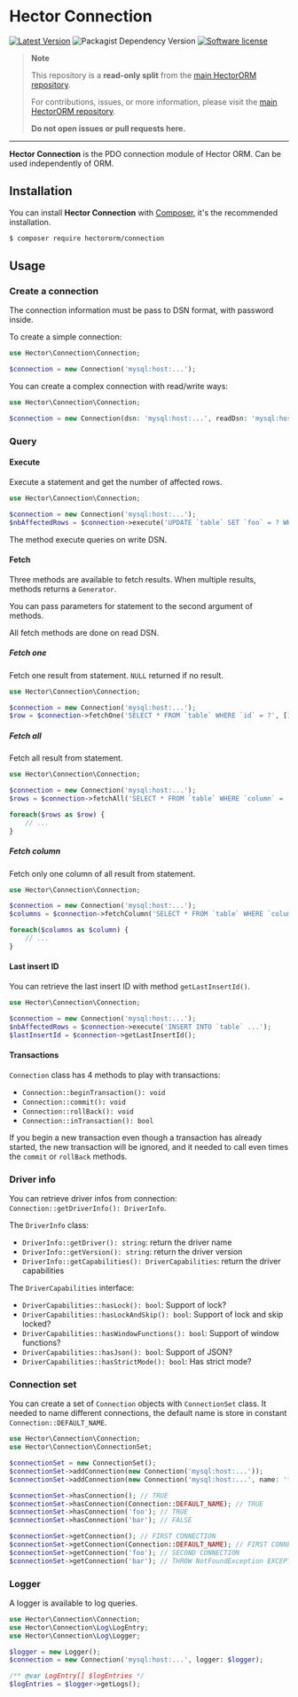# Hector Connection

[![Latest Version](https://img.shields.io/packagist/v/hectororm/connection.svg?style=flat-square)](https://github.com/hectororm/connection/releases)
![Packagist Dependency Version](https://img.shields.io/packagist/dependency-v/hectororm/connection/php?version=dev-main&style=flat-square)
[![Software license](https://img.shields.io/github/license/hectororm/connection.svg?style=flat-square)](https://github.com/hectororm/connection/blob/main/LICENSE)

> **Note**
>
> This repository is a **read-only split** from the [main HectorORM repository](https://github.com/hectororm/hectororm).
>
> For contributions, issues, or more information, please visit
> the [main HectorORM repository](https://github.com/hectororm/hectororm).
>
> **Do not open issues or pull requests here.**

---

**Hector Connection** is the PDO connection module of Hector ORM. Can be used independently of ORM.

## Installation

You can install **Hector Connection** with [Composer](https://getcomposer.org/), it's the recommended installation.

```bash
$ composer require hectororm/connection
```

## Usage

### Create a connection

The connection information must be pass to DSN format, with password inside.

To create a simple connection:

```php
use Hector\Connection\Connection;

$connection = new Connection('mysql:host:...');
```

You can create a complex connection with read/write ways:

```php
use Hector\Connection\Connection;

$connection = new Connection(dsn: 'mysql:host:...', readDsn: 'mysql:host:...');
```

### Query

#### Execute

Execute a statement and get the number of affected rows.

```php
use Hector\Connection\Connection;

$connection = new Connection('mysql:host:...');
$nbAffectedRows = $connection->execute('UPDATE `table` SET `foo` = ? WHERE `id` = ?', ['bar', 1]);
```

The method execute queries on write DSN.

#### Fetch

Three methods are available to fetch results. When multiple results, methods returns a `Generator`.

You can pass parameters for statement to the second argument of methods.

All fetch methods are done on read DSN.

##### Fetch one

Fetch one result from statement.
`NULL` returned if no result.

```php
use Hector\Connection\Connection;

$connection = new Connection('mysql:host:...');
$row = $connection->fetchOne('SELECT * FROM `table` WHERE `id` = ?', [1]);
```

##### Fetch all

Fetch all result from statement.

```php
use Hector\Connection\Connection;

$connection = new Connection('mysql:host:...');
$rows = $connection->fetchAll('SELECT * FROM `table` WHERE `column` = :bar', ['bar' => 'foo']);

foreach($rows as $row) {
    // ...
}
```

##### Fetch column

Fetch only one column of all result from statement.

```php
use Hector\Connection\Connection;

$connection = new Connection('mysql:host:...');
$columns = $connection->fetchColumn('SELECT * FROM `table` WHERE `column` = :bar', ['bar' => 'foo'], 2);

foreach($columns as $column) {
    // ...
}
```

#### Last insert ID

You can retrieve the last insert ID with method `getLastInsertId()`.

```php
use Hector\Connection\Connection;

$connection = new Connection('mysql:host:...');
$nbAffectedRows = $connection->execute('INSERT INTO `table` ...');
$lastInsertId = $connection->getLastInsertId();
```

#### Transactions

`Connection` class has 4 methods to play with transactions:

- `Connection::beginTransaction(): void`
- `Connection::commit(): void`
- `Connection::rollBack(): void`
- `Connection::inTransaction(): bool`

If you begin a new transaction even though a transaction has already started, the new transaction will be ignored, and
it needed to call even times the `commit` or `rollBack` methods.

### Driver info

You can retrieve driver infos from connection: `Connection::getDriverInfo(): DriverInfo`.

The `DriverInfo` class:

- `DriverInfo::getDriver(): string`: return the driver name
- `DriverInfo::getVersion(): string`: return the driver version
- `DriverInfo::getCapabilities(): DriverCapabilities`: return the driver capabilities

The `DriverCapabilities` interface:

- `DriverCapabilities::hasLock(): bool`: Support of lock?
- `DriverCapabilities::hasLockAndSkip(): bool`: Support of lock and skip locked?
- `DriverCapabilities::hasWindowFunctions(): bool`: Support of window functions?
- `DriverCapabilities::hasJson(): bool`: Support of JSON?
- `DriverCapabilities::hasStrictMode(): bool`: Has strict mode?

### Connection set

You can create a set of `Connection` objects with `ConnectionSet` class.
It needed to name different connections, the default name is store in constant `Connection::DEFAULT_NAME`.

```php
use Hector\Connection\Connection;
use Hector\Connection\ConnectionSet;

$connectionSet = new ConnectionSet();
$connectionSet->addConnection(new Connection('mysql:host:...'));
$connectionSet->addConnection(new Connection('mysql:host:...', name: 'foo'));

$connectionSet->hasConnection(); // TRUE
$connectionSet->hasConnection(Connection::DEFAULT_NAME); // TRUE
$connectionSet->hasConnection('foo'); // TRUE
$connectionSet->hasConnection('bar'); // FALSE

$connectionSet->getConnection(); // FIRST CONNECTION
$connectionSet->getConnection(Connection::DEFAULT_NAME); // FIRST CONNECTION
$connectionSet->getConnection('foo'); // SECOND CONNECTION
$connectionSet->getConnection('bar'); // THROW NotFoundException EXCEPTION
```

### Logger

A logger is available to log queries.

```php
use Hector\Connection\Connection;
use Hector\Connection\Log\LogEntry;
use Hector\Connection\Log\Logger;

$logger = new Logger();
$connection = new Connection('mysql:host:...', logger: $logger);

/** @var LogEntry[] $logEntries */
$logEntries = $logger->getLogs();
```
